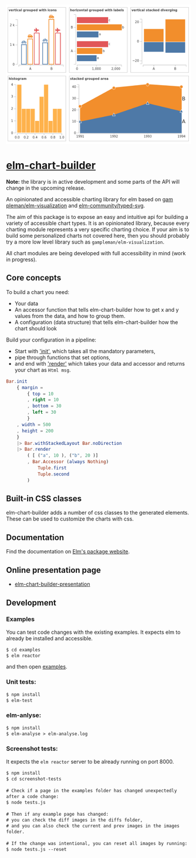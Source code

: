 ![elm-chart-builder](https://raw.githubusercontent.com/data-viz-lab/elm-chart-builder/master/images/elm-chart-builder.png "elm-chart-builder-example")

# [elm-chart-builder](https://data-viz-lab.github.io/elm-chart-builder-presentation/)
**Note:** the library is in active development and some parts of the API will change in the upcoming release.

An opinionated and accessible charting library for elm based on [gam    pleman/elm-visualization](https://github.com/gampleman/elm-visualization) and [elm-community/typed-svg](https://package.elm-lang.org/packages/elm-community/typed-svg/latest/).
                                                                        
The aim of this package is to expose an easy and intuitive api for building a variety of accessible chart types. 
It is an opinionated library, because every charting module represents a very specific charting choice. If your aim is to build some personalized charts not covered here, then you should probably try a more low level library such as `gampleman/elm-visualization`.

All chart modules are being developed with full accessibility in mind (work in progress).

## Core concepts

To build a chart you need:
- Your data
- An accessor function that tells elm-chart-builder how to get x and y values from the data, and how to group them.
- A configuration (data structure) that tells elm-chart-builder how the chart should look

Build your configuration in a pipeline: 
- Start with ['init'](https://package.elm-lang.org/packages/data-viz-lab/elm-chart-builder/latest/Chart-Bar#init), which takes all the mandatory parameters,
- pipe through functions that set options,
- and end with ['render'](https://package.elm-lang.org/packages/data-viz-lab/elm-chart-builder/latest/Chart-Bar#render) which takes your data and accessor and returns your chart as `Html msg`.

```elm
Bar.init
    { margin =
        { top = 10
        , right = 10
        , bottom = 30
        , left = 30
        }
    , width = 500
    , height = 200
    }
    |> Bar.withStackedLayout Bar.noDirection
    |> Bar.render
        ( [ ("a", 10 ), ("b", 20 )]
        , Bar.Accessor (always Nothing)
            Tuple.first
            Tuple.second
        )
```

## Built-in CSS classes 
elm-chart-builder adds a number of css classes to the generated elements. These can be used to customize the charts with css.

## Documentation

Find the documentation on [Elm's package website](https://package.elm-lang.org/packages/data-viz-lab/elm-chart-builder/latest/).

## Online presentation page

* [elm-chart-builder-presentation](https://data-viz-lab.github.io/elm-chart-builder-presentation/)

## Development

### Examples

You can test code changes with the existing examples.
It expects elm to already be installed and accessible.

```shell
$ cd examples
$ elm reactor
```

and then open [examples](https://localhost:8000).

### Unit tests:

```shell
$ npm install
$ elm-test
```

### elm-anlyse:

```shell
$ npm install
$ elm-analyse > elm-analyse.log
```

### Screenshot tests:

It expects the `elm reactor` server to be already running on port 8000.

```shell
$ npm install
$ cd screenshot-tests

# Check if a page in the examples folder has changed unexpectedly after a code change:
$ node tests.js

# Then if any example page has changed: 
# you can check the diff images in the diffs folder,
# and you can also check the current and prev images in the images folder.

# If the change was intentional, you can reset all images by running:
$ node tests.js --reset
```


